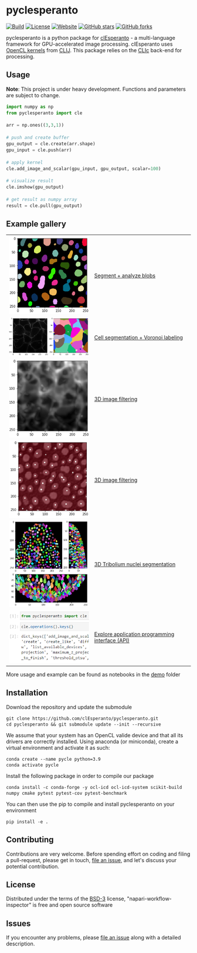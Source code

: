 # pyclesperanto
[![Build](https://github.com/clEsperanto/pyclesperanto/actions/workflows/build_and_deploy.yml/badge.svg)](https://github.com/clEsperanto/pyclesperanto/actions/workflows/build_and_deploy.yml)
[![License](https://img.shields.io/badge/license-BSD-informational)](https://github.com/clEsperanto/pyclesperanto/blob/main/LICENSE)
[![Website](https://img.shields.io/website?url=http%3A%2F%2Fclesperanto.net)](http://clesperanto.net)
[![GitHub stars](https://img.shields.io/github/stars/clEsperanto/pyclesperanto?style=social)](https://github.com/clEsperanto/pyclesperanto)
[![GitHub forks](https://img.shields.io/github/forks/clEsperanto/pyclesperanto?style=social)](https://github.com/clEsperanto/pyclesperanto)

pyclesperanto is a python package for [clEsperanto](http://clesperanto.net/) - a multi-language framework for GPU-accelerated image processing.
clEsperanto uses [OpenCL kernels](https://github.com/clEsperanto/clij-opencl-kernels/tree/development/src/main/java/net/haesleinhuepf/clij/kernels) from [CLIJ](http://clij.github.io/).
This package relies on the [CLIc](https://github.com/clEsperanto/CLIc_prototype) back-end for processing.

## Usage

**Note**: This project is under heavy development. Functions and parameters are subject to change.

```python
import numpy as np
from pyclesperanto import cle

arr = np.ones((3,3,1))

# push and create buffer
gpu_output = cle.create(arr.shape)
gpu_input = cle.push(arr)

# apply kernel
cle.add_image_and_scalar(gpu_input, gpu_output, scalar=100)

# visualize result
cle.imshow(gpu_output)

# get result as numpy array
result = cle.pull(gpu_output)
```

## Example gallery 

<table border="0">

<tr><td>
<img src="user_docs/images/labeled_blobs.png" width="300"/>
</td><td>

[Segment + analyze blobs](user_docs/images/process_blobs.ipynb)

</td></tr>

<tr><td>
<img src="user_docs/images/cell_segmentation.png" width="300"/>
</td><td>

[Cell segmentation + Voronoi labeling](user_docs/images/cell_segmentation.ipynb)

</td></tr>

<tr><td>
<img src="user_docs/images/image_filtering.png" width="300"/>
</td><td>

[3D image filtering](user_docs/images/image_filtering.ipynb)

</td></tr>


<tr><td>
<img src="user_docs/images/find_local_maxima.png" width="300"/>
</td><td>

[3D image filtering](user_docs/images/find_local_maxima.ipynb)

</td></tr>

<tr><td>
<img src="user_docs/images/tribolium3d_segmentation.png" width="300"/>
</td><td>

[3D Tribolium nuclei segmentation](user_docs/images/process_tribolium.ipynb)

</td></tr>

<tr><td>
<img src="user_docs/images/explore_API.png" width="300"/>
</td><td>

[Explore application programming interface (API)](user_docs/images/explore_API.ipynb)

</td></tr>



<!--
<tr><td>

<img src="user_docs/images/multi-gpu.png" width="300"/>

</td><td>

[Multi-GPU developer_docs](user_docs/images/multi_gpu_demo.ipynb)

</td></tr>
-->
</table>


More usage and example can be found as notebooks in the [demo](./demo) folder

## Installation

Download the repository and update the submodule
```
git clone https://github.com/clEsperanto/pyclesperanto.git
cd pyclesperanto && git submodule update --init --recursive
```

We assume that your system has an OpenCL valide device and that all its drivers are correctly installed.
Using anaconda (or miniconda), create a virtual environment and activate it as such:
```
conda create --name pycle python=3.9
conda activate pycle
```
Install the following package in order to compile our package
```
conda install -c conda-forge -y ocl-icd ocl-icd-system scikit-build numpy cmake pytest pytest-cov pytest-benchmark
```
You can then use the pip to compile and install pyclesperanto on your environment
```
pip install -e .
```

## Contributing

Contributions are very welcome. Before spending effort on coding and filing a pull-request, please get in touch, 
[file an issue], and let's discuss your potential contribution.

## License

Distributed under the terms of the [BSD-3] license,
"napari-workflow-inspector" is free and open source software

## Issues

If you encounter any problems, please [file an issue] along with a detailed description.

[BSD-3]: http://opensource.org/licenses/BSD-3-Clause

[file an issue]: https://github.com/haesleinhuepf/napari-workflow-inspector/issues

